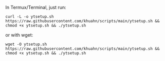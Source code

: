 In Termux/Terminal, just run: <BR>
```
curl -L -o ytsetup.sh https://raw.githubusercontent.com/khuahn/scripts/main/ytsetup.sh && chmod +x ytsetup.sh && ./ytsetup.sh
```
or with wget:
```
wget -O ytsetup.sh https://raw.githubusercontent.com/khuahn/scripts/main/ytsetup.sh && chmod +x ytsetup.sh && ./ytsetup.sh
```
